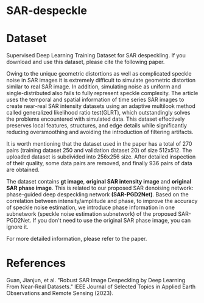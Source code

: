 # SAR-despeckle


# Dataset 
Supervised Deep Learning Training Dataset for SAR despeckling. If you download and use this dataset, please cite the following paper. 

Owing to the unique geometric distortions as well as complicated speckle noise in SAR images it is extremely difficult to simulate geometric distortion similar to real SAR image. In addition, simulating noise as uniform and single-distributed also fails to fully represent speckle complexity. The article uses the temporal and spatial information of time series SAR images to create near-real SAR intensity datasets using an adaptive multilook method called generalized likelihood ratio test(GLRT), which outstandingly solves the problems encountered with simulated data. This dataset effectively preserves local features, structures, and edge details while significantly reducing oversmoothing and avoiding the introduction of filtering artifacts.

It is worth mentioning that the dataset used in the paper has a total of 270 pairs (training dataset 250 and validation dataset 20) of size 512x512. The uploaded dataset is subdivided into 256x256 size. After detailed inspection of their quality, some data pairs are removed, and finally 936 pairs of data are obtained.

The dataset contains **gt image**, **original SAR intensity image** and **original SAR phase image**. This is related to our proposed SAR denoising network: phase-guided deep despeckling network **(SAR-PGD2Net)**. Based on the correlation between intensity/amplitude and phase, to improve the accuracy of speckle noise estimation, we introduce phase information in one subnetwork (speckle noise estimation subnetwork) of the proposed SAR-PGD2Net. If you don't need to use the original SAR phase image, you can ignore it.

For more detailed information, please refer to the paper.

# References
Guan, Jianjun, et al. "Robust SAR Image Despeckling by Deep Learning From Near-Real Datasets." IEEE Journal of Selected Topics in Applied Earth Observations and Remote Sensing (2023).
